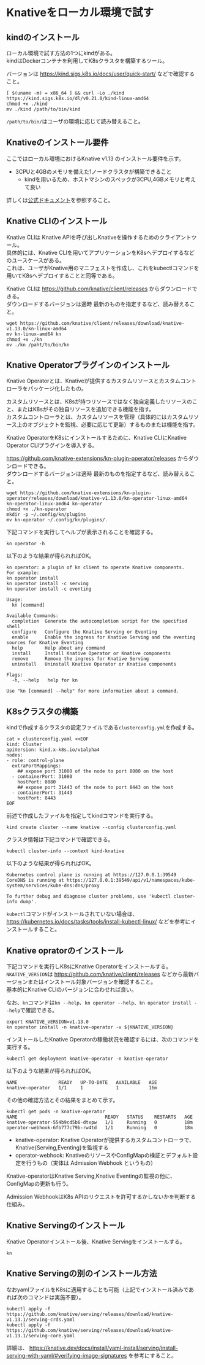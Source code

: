 # Knativeをローカル環境で試す

## kindのインストール

ローカル環境で試す方法の1つにkindがある。  
kindはDockerコンテナを利用してK8sクラスタを構築するツール。

バージョンは https://kind.sigs.k8s.io/docs/user/quick-start/ などで確認すること。

```
[ $(uname -m) = x86_64 ] && curl -Lo ./kind https://kind.sigs.k8s.io/dl/v0.21.0/kind-linux-amd64
chmod +x ./kind
mv ./kind /path/to/bin/kind
```

`/path/to/bin/`はユーザの環境に応じて読み替えること。

## Knativeのインストール要件

ここではローカル環境におけるKnative v1.13 のインストール要件を示す。

* 3CPUと4GBのメモリを備えた1ノードクラスタが構築できること
  * kindを用いるため、ホストマシンのスペックが3CPU,4GBメモリと考えて良い

詳しくは[公式ドキュメント](https://knative.dev/docs/install/yaml-install/serving/install-serving-with-yaml/)を参照すること。

## Knative CLIのインストール

Knative CLIは Knative APIを呼び出しKnativeを操作するためのクライアントツール。  
具体的には、Knative CLIを用いてアプリケーションをK8sへデプロイするなどのユースケースがある。  
これは、ユーザがKnative用のマニフェストを作成し、これをkubectlコマンドを用いてK8sへデプロイすることと同等である。

Knative CLIは https://github.com/knative/client/releases からダウンロードできる。  
ダウンロードするバージョンは適時 最新のものを指定するなど、読み替えること。

```
wget https://github.com/knative/client/releases/download/knative-v1.13.0/kn-linux-amd64
mv kn-linux-amd64 kn
chmod +x ./kn
mv ./kn /paht/to/bin/kn
```

## Knative Operatorプラグインのインストール

Knative Operatorとは、Knativeが提供するカスタムリソースとカスタムコントローラをパッケージ化したもの。

カスタムリソースとは、K8sが持つリソースではなく独自定義したリソースのこと、またはK8sがその独自リソースを追加できる機能を指す。  
カスタムコントローラとは、カスタムリソースを管理（具体的にはカスタムリソース上のオブジェクトを監視、必要に応じて更新）するものまたは機能を指す。

Knative OperatorをK8sにインストールするために、Knative CLIにKnative Operator CLIプラグインを導入する。

https://github.com/knative-extensions/kn-plugin-operator/releases からダウンロードできる。  
ダウンロードするバージョンは適時 最新のものを指定するなど、読み替えること。

```
wget https://github.com/knative-extensions/kn-plugin-operator/releases/download/knative-v1.13.0/kn-operator-linux-amd64
kn-operator-linux-amd64 kn-operator
chmod +x ./kn-operator
mkdir -p ~/.config/kn/plugins
mv kn-operator ~/.config/kn/plugins/.
```

下記コマンドを実行してヘルプが表示されることを確認する。

```
kn operator -h
```
以下のような結果が得られればOK。

```
kn operator: a plugin of kn client to operate Knative components.
For example:
kn operator install
kn operator install -c serving
kn operator install -c eventing

Usage:
  kn [command]

Available Commands:
  completion  Generate the autocompletion script for the specified shell
  configure   Configure the Knative Serving or Eventing
  enable      Enable the ingress for Knative Serving and the eventing sources for Knative Eventing
  help        Help about any command
  install     Install Knative Operator or Knative components
  remove      Remove the ingress for Knative Serving
  uninstall   Uninstall Knative Operator or Knative components

Flags:
  -h, --help   help for kn

Use "kn [command] --help" for more information about a command.
```

## K8sクラスタの構築

kindで作成するクラスタの設定ファイルである`clusterconfig.yml`を作成する。

```
cat > clusterconfig.yaml <<EOF
kind: Cluster
apiVersion: kind.x-k8s.io/v1alpha4
nodes:
- role: control-plane
  extraPortMappings:
    ## expose port 31080 of the node to port 8080 on the host
  - containerPort: 31080
    hostPort: 8080
    ## expose port 31443 of the node to port 8443 on the host
  - containerPort: 31443
    hostPort: 8443 
EOF
```

前述で作成したファイルを指定してkindコマンドを実行する。

```
kind create cluster --name knative --config clusterconfig.yaml
```

クラスタ情報は下記コマンドで確認できる。

```
kubectl cluster-info --context kind-knative
```

以下のような結果が得られればOK。

```
Kubernetes control plane is running at https://127.0.0.1:39549
CoreDNS is running at https://127.0.0.1:39549/api/v1/namespaces/kube-system/services/kube-dns:dns/proxy

To further debug and diagnose cluster problems, use 'kubectl cluster-info dump'.
```

`kubectl`コマンドがインストールされていない場合は、https://kubernetes.io/docs/tasks/tools/install-kubectl-linux/ などを参考にインストールすること。

## Knative opratorのインストール

下記コマンドを実行しK8sにKnative Operatorをインストールする。  
`NKATIVE_VERSION`は https://github.com/knative/client/releases などから最新バージョンまたはインストール対象バージョンを確認すること。  
基本的にKnative CLIのバージョンに合わせれば良い。

なお、`kn`コマンドは`kn --help`、`kn operator --help`、`kn operator install --help`で確認できる。

```
export KNATIVE_VERSION=v1.13.0
kn operator install -n knative-operator -v ${KNATIVE_VERSION}
```

インストールしたKnative Operatorの稼働状況を確認するには、次のコマンドを実行する。

```
kubectl get deployment knative-operator -n knative-operator 
```

以下のような結果が得られればOK。

```
NAME               READY   UP-TO-DATE   AVAILABLE   AGE
knative-operator   1/1     1            1           16m
```

その他の確認方法とその結果をまとめて示す。

```
kubectl get pods -n knative-operator 
NAME                                READY   STATUS    RESTARTS   AGE
knative-operator-554b9cd5b6-dtxpw   1/1     Running   0          18m
operator-webhook-6fb777c79b-rw4td   1/1     Running   0          18m
```

* knative-operator: Knative Operatorが提供するカスタムコントローラで、Knative{Serving,Eventing}を監視する
* operator-webhook: KnativeのリソースやConfigMapの検証とデフォルト設定を行うもの（実体は Admission Webhook というもの）

Knative-operatorはKnative Serving,Knative Eventingの監視の他に、ConfigMapの更新も行う。

Admission WebhookはK8s APIのリクエストを許可するかしないかを判断する仕組み。

## Knative Servingのインストール

Knative Operatorインストール後、Knative Servingをインストールする。

```
kn 
```

## Knative Servingの別のインストール方法

なおyamlファイルをK8sに適用することも可能（上記でインストール済みであれば次のコマンドは実施不要）。

```
kubectl apply -f https://github.com/knative/serving/releases/download/knative-v1.13.1/serving-crds.yaml
kubectl apply -f https://github.com/knative/serving/releases/download/knative-v1.13.1/serving-core.yaml
```

詳細は、 https://knative.dev/docs/install/yaml-install/serving/install-serving-with-yaml/#verifying-image-signatures を参考にすること。
